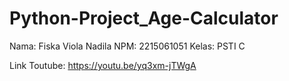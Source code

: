 # Python-Project_Age-Calculator

Nama: Fiska Viola Nadila
NPM: 2215061051
Kelas: PSTI C

Link Toutube: https://youtu.be/yq3xm-jTWgA
